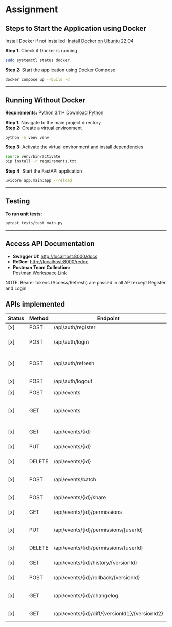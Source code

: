 # Assignment

## Steps to Start the Application using Docker
Install Docker if not installed: [Install Docker on Ubuntu 22.04](https://www.digitalocean.com/community/tutorials/how-to-install-and-use-docker-on-ubuntu-22-04)

**Step 1:** Check if Docker is running  
```bash
sudo systemctl status docker
```

**Step 2:** Start the application using Docker Compose  
```bash
docker compose up --build -d
```

---

## Running Without Docker
**Requirements:** Python 3.11+ [Download Python](https://www.python.org/downloads/)

**Step 1:** Navigate to the main project directory  
**Step 2:** Create a virtual environment  
```bash
python -m venv venv
```

**Step 3:** Activate the virtual environment and install dependencies  
```bash
source venv/bin/activate
pip install -r requirements.txt
```

**Step 4:** Start the FastAPI application  
```bash
uvicorn app.main:app --reload
```

---

## Testing

**To run unit tests:**  
```bash
pytest tests/test_main.py
```

---

## Access API Documentation
- **Swagger UI:** [http://localhost:8000/docs](http://localhost:8000/docs)  
- **ReDoc:** [http://localhost:8000/redoc](http://localhost:8000/redoc)  
- **Postman Team Collection:**  
  [Postman Workspace Link](https://grey-satellite-599898.postman.co/workspace/My-Workspace~0291e9e1-f5ee-4f6d-8365-81fd4ee31eea/collection/14208817-13fd6ebe-ef54-4e79-8fea-79bef0551ab1?action=share&creator=14208817)

NOTE: Bearer tokens (Access/Refresh) are passed in all API except Register and Login


## APIs implemented
| Status | Method | Endpoint                                             | Type             | Description                                                       |
|----|--------|------------------------------------------------------|------------------|-------------------------------------------------------------------|
| [x] | POST   | /api/auth/register                                   | Authentication   | Register a new user                                               |
| [x] | POST   | /api/auth/login                                      | Authentication   | Login and receive an authentication token                         |
| [x] | POST   | /api/auth/refresh                                    | Authentication   | Refresh an authentication token                                   |
| [x] | POST   | /api/auth/logout                                     | Authentication   | Invalidate the current token                                      |
| [x] | POST   | /api/events                                          | Event            | Create a new event                                                |
| [x] | GET    | /api/events                                          | Event            | List all events the user has access to (with pagination/filtering)|
| [x] | GET    | /api/events/{id}                                     | Event            | Get a specific event by ID                                        |
| [x] | PUT    | /api/events/{id}                                     | Event            | Update an event by ID                                             |
| [x] | DELETE | /api/events/{id}                                     | Event            | Delete an event by ID                                             |
| [x] | POST   | /api/events/batch                                    | Event            | Create multiple events in a single request                        |
| [x] | POST   | /api/events/{id}/share                               | Collaboration    | Share an event with other users                                   |
| [x] | GET    | /api/events/{id}/permissions                         | Collaboration    | List all permissions for an event                                 |
| [x] | PUT    | /api/events/{id}/permissions/{userId}               | Collaboration    | Update permissions for a user                                     |
| [x] | DELETE | /api/events/{id}/permissions/{userId}               | Collaboration    | Remove access for a user                                          |
| [x] | GET    | /api/events/{id}/history/{versionId}                | Version History  | Get a specific version of an event                                |
| [x] | POST   | /api/events/{id}/rollback/{versionId}               | Version History  | Rollback to a previous version                                    |
| [x] | GET    | /api/events/{id}/changelog                           | Changelog        | Get a chronological log of all changes to an event                |
| [x] | GET    | /api/events/{id}/diff/{versionId1}/{versionId2}     | Changelog        | Get a diff between two versions                                   |

